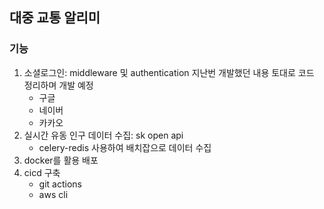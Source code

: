 ## 대중 교통 알리미
### 기능
1. 소셜로그인: middleware 및 authentication 지난번 개발했던 내용 토대로 코드 정리하며 개발 예정
   - 구글
   - 네이버
   - 카카오
2. 실시간 유동 인구 데이터 수집: sk open api
   - celery-redis 사용하여 배치잡으로 데이터 수집
3. docker를 활용 배포
4. cicd 구축
   - git actions
   - aws cli
